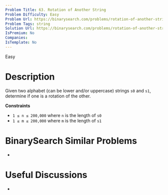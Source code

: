 ```yaml
---
Problem Title: 63. Rotation of Another String
Problem Difficulty: Easy
Problem Url: https://binarysearch.com/problems/rotation-of-another-string/
Problem Tags: string
Solution Url: https://binarysearch.com/problems/rotation-of-another-string/solutions/
IsPremium: No
Companies: 
IsTemplate: No
---
```


<span style="color: ;">Easy</span>

# Description

Given two alphabet (can be lower and/or uppercase) strings `s0` and `s1`, determine if one is a rotation of the other.

**Constraints**
- `1 ≤ n ≤ 200,000` where `n` is the length of `s0`
- `1 ≤ m ≤ 200,000` where `m` is the length of `s1`

# BinarySearch Similar Problems

- []()

# Useful Discussions

- []()
